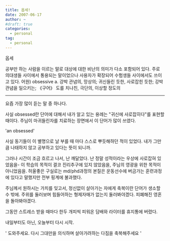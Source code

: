 ```yaml
---
title: 옵세!
date: 2007-06-17
author: ~
#draft: true
categories:
  - personal
tag:
  - personal
---
```




옵세

공부만 하는 사람을 이르는 말로 대상에 대한 비난의 의미가 다소 포함되어 있다. 주로 의대생들 사이에서 통용되는 말이었으나 사용자가 확장되어 수험생들 사이에서도 쓰이고 있다.
어원) obsessive
a. 강박 관념의, 망상의; 귀신들린 듯한, 사로잡힌 듯한; 강박 관념을 일으키는; 《구어》 도를 치나친, 극단의, 이상할 정도의

-----------

요즘 가장 많이 듣는 말 중 하나다.

사실 obsessed란 단어에 대해서 내가 알고 있는 용례는 "귀신에 사로잡히다"를 표현할 때이다. 주님이 마귀들린자를 치료하는 장면에서 이 단어가 많이 쓰였다.

'an obsessed'

사실 동기들이 이 별명으로 날 부를 때 마다 스스로 뿌듯해하던 적이 있었다. 내가 그만큼 나태하지 않고 공부하고 있다는 뜻이 되니까.

그러나 시간이 조금 흐르고 나서, 난 깨달았다. 난 정말 성적이라는 우상에 사로잡혀 있었음을- 이 학습의 목적이 결코 진리추구에 있지 않았음을, 주님의 영광을 위한 목적이 아니었음을. 허울좋은 구실로는 md/phd과정의 본질은 운동선수에 버금가는 훈련과정에 있다고 말했지만 전부 핑계에 불과했다.

주님께서 원하시는 가치를 잊고서, 정신없이 살아가는 자에게 축복이란 단어가 생소할 수 밖에. 주위를 둘러보며 힘들어하는 형제자매가 없는지 둘러봐야겠다. 피폐해진 영혼을 돌아봐야겠다.

그동안 스트레스 받을 때마다 한두 개피씩 피워온 담배와 라이터를 휴지통에 버렸다. 

내일부터도 아닌, 오늘부터 다시 시작.

' 도와주세요. 다시 그대만을 의식하며 살아가려하는 다짐을 축복해주세요 '



 






